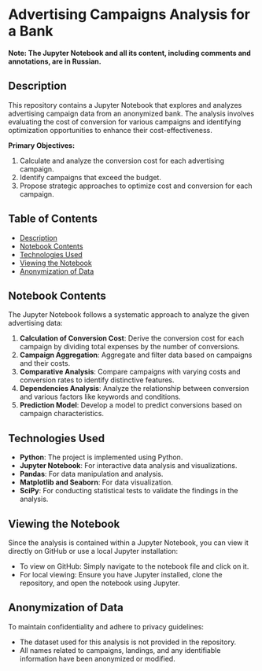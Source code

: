 # Advertising Campaigns Analysis for a Bank

**Note: The Jupyter Notebook and all its content, including comments and annotations, are in Russian.**

## Description

This repository contains a Jupyter Notebook that explores and analyzes advertising campaign data from an anonymized bank. The analysis involves evaluating the cost of conversion for various campaigns and identifying optimization opportunities to enhance their cost-effectiveness. 

**Primary Objectives:**
1. Calculate and analyze the conversion cost for each advertising campaign.
2. Identify campaigns that exceed the budget.
3. Propose strategic approaches to optimize cost and conversion for each campaign.

## Table of Contents
- [Description](#description)
- [Notebook Contents](#notebook-contents)
- [Technologies Used](#technologies-used)
- [Viewing the Notebook](#viewing-the-notebook)
- [Anonymization of Data](#anonymization-of-data)

## Notebook Contents

The Jupyter Notebook follows a systematic approach to analyze the given advertising data:
1. **Calculation of Conversion Cost**: Derive the conversion cost for each campaign by dividing total expenses by the number of conversions.
2. **Campaign Aggregation**: Aggregate and filter data based on campaigns and their costs.
3. **Comparative Analysis**: Compare campaigns with varying costs and conversion rates to identify distinctive features.
4. **Dependencies Analysis**: Analyze the relationship between conversion and various factors like keywords and conditions.
5. **Prediction Model**: Develop a model to predict conversions based on campaign characteristics.

## Technologies Used

- **Python**: The project is implemented using Python.
- **Jupyter Notebook**: For interactive data analysis and visualizations.
- **Pandas**: For data manipulation and analysis.
- **Matplotlib and Seaborn**: For data visualization.
- **SciPy**: For conducting statistical tests to validate the findings in the analysis.

## Viewing the Notebook

Since the analysis is contained within a Jupyter Notebook, you can view it directly on GitHub or use a local Jupyter installation:
- To view on GitHub: Simply navigate to the notebook file and click on it.
- For local viewing: Ensure you have Jupyter installed, clone the repository, and open the notebook using Jupyter.

## Anonymization of Data

To maintain confidentiality and adhere to privacy guidelines:
- The dataset used for this analysis is not provided in the repository.
- All names related to campaigns, landings, and any identifiable information have been anonymized or modified.
